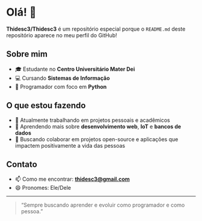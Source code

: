 # Olá! 👋

**Thidesc3/Thidesc3** é um repositório especial porque o `README.md` deste repositório aparece no meu perfil do GitHub!

## Sobre mim

- 🎓 Estudante no **Centro Universitário Mater Dei**  
- 💻 Cursando **Sistemas de Informação**  
- 🐍 Programador com foco em **Python**  

## O que estou fazendo

- 🔭 Atualmente trabalhando em projetos pessoais e acadêmicos  
- 🌱 Aprendendo mais sobre **desenvolvimento web**, **IoT** e **bancos de dados**  
- 👯 Buscando colaborar em projetos open-source e aplicações que impactem positivamente a vida das pessoas  

## Contato

- 📫 Como me encontrar: **thidesc3@gmail.com**  
- 😄 Pronomes: Ele/Dele  

---

> “Sempre buscando aprender e evoluir como programador e como pessoa.”